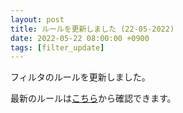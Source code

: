 ```yaml
---
layout: post
title: ルールを更新しました (22-05-2022)
date: 2022-05-22 08:00:00 +0900
tags: [filter_update]
---
```


フィルタのルールを更新しました。

最新のルールは[こちら](https://github.com/kittytail/BlockerRules)から確認できます。
